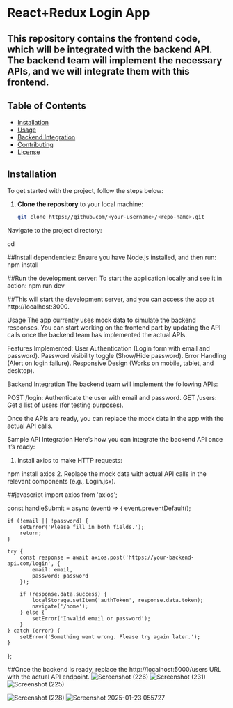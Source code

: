 # React+Redux Login App

## This repository contains the frontend code, which will be integrated with the backend API. The backend team will implement the necessary APIs, and we will integrate them with this frontend.

## Table of Contents
- [Installation](#installation)
- [Usage](#usage)
- [Backend Integration](#backend-integration)
- [Contributing](#contributing)
- [License](#license)

## Installation

To get started with the project, follow the steps below:

1. **Clone the repository** to your local machine:
   ```bash
   git clone https://github.com/<your-username>/<repo-name>.git
Navigate to the project directory:

cd <repo-name>

##Install dependencies: Ensure you have Node.js installed, and then run:
npm install

##Run the development server: To start the application locally and see it in action:
npm run dev

##This will start the development server, and you can access the app at http://localhost:3000.

Usage
The app currently uses mock data to simulate the backend responses. You can start working on the frontend part by updating the API calls once the backend team has implemented the actual APIs.

Features Implemented:
User Authentication (Login form with email and password).
Password visibility toggle (Show/Hide password).
Error Handling (Alert on login failure).
Responsive Design (Works on mobile, tablet, and desktop).

Backend Integration
The backend team will implement the following APIs:

POST /login: Authenticate the user with email and password.
GET /users: Get a list of users (for testing purposes).

Once the APIs are ready, you can replace the mock data in the app with the actual API calls.

Sample API Integration
Here’s how you can integrate the backend API once it’s ready:

1. Install axios to make HTTP requests:

npm install axios
2. Replace the mock data with actual API calls in the relevant components (e.g., Login.jsx).

##javascript
import axios from 'axios';

const handleSubmit = async (event) => {
    event.preventDefault();

    if (!email || !password) {
        setError('Please fill in both fields.');
        return;
    }

    try {
        const response = await axios.post('https://your-backend-api.com/login', {
            email: email,
            password: password
        });

        if (response.data.success) {
            localStorage.setItem('authToken', response.data.token);
            navigate('/home');
        } else {
            setError('Invalid email or password');
        }
    } catch (error) {
        setError('Something went wrong. Please try again later.');
    }
};

##Once the backend is ready, replace the http://localhost:5000/users URL with the actual API endpoint.
![Screenshot (226)](https://github.com/user-attachments/assets/7239c5b3-d5f7-4fda-937b-c9f9ec00b66a)
![Screenshot (231)](https://github.com/user-attachments/assets/f52c70e2-6fa0-41d8-9257-288f21e1f487)
![Screenshot (225)](https://github.com/user-attachments/assets/08d97840-100b-49d3-a100-f756a4159a38)

![Screenshot (228)](https://github.com/user-attachments/assets/ead2a93d-c08b-4739-8d44-45a7a72275e2)
![Screenshot 2025-01-23 055727](https://github.com/user-attachments/assets/06797e32-f476-4d29-809e-742a585fb229)


